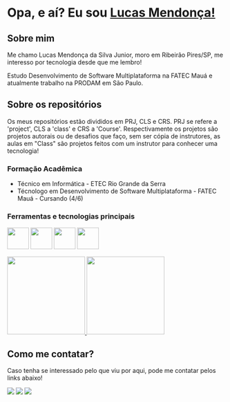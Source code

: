 # Opa, e aí? Eu sou <a href="https://www.linkedin.com/in/lucasmendon/">Lucas Mendonça!</a>

## Sobre mim

Me chamo Lucas Mendonça da Silva Junior, moro em Ribeirão Pires/SP, me interesso por tecnologia desde que me lembro!

Estudo Desenvolvimento de Software Multiplataforma na FATEC Mauá e atualmente trabalho na PRODAM em São Paulo.

## Sobre os repositórios

Os meus repositórios estão divididos em PRJ, CLS e CRS. PRJ se refere a 'project', CLS a 'class' e CRS a 'Course'. Respectivamente os projetos são projetos autorais ou de desafios que faço, sem ser cópia de instrutores, as aulas em "Class" são projetos feitos com um instrutor para conhecer uma tecnologia!

### Formação Acadêmica

- Técnico em Informática - ETEC Rio Grande da Serra
- Técnologo em Desenvolvimento de Software Multiplataforma - FATEC Mauá - Cursando (4/6)

### Ferramentas e tecnologias principais


<img src="https://cdn.jsdelivr.net/gh/devicons/devicon@latest/icons/microsoftsqlserver/microsoftsqlserver-original.svg" width="50" height="50"/> <img src="https://cdn.jsdelivr.net/gh/devicons/devicon/icons/react/react-original.svg" width="50" height="50" /> <img src="https://cdn.jsdelivr.net/gh/devicons/devicon/icons/csharp/csharp-original.svg" width="50"/> <img src="https://cdn.jsdelivr.net/gh/devicons/devicon/icons/dotnetcore/dotnetcore-original.svg" width="50"/>

<div>
<a href="https://github.com/LucasMend0n">
<img height="180em" src="https://github-readme-stats.vercel.app/api?username=LucasMend0n&show_icons=true&theme=dracula&include_all_commits=true&count_private=true"/>
<img height="180em" src="https://github-readme-stats.vercel.app/api/top-langs/?username=LucasMend0n&layout=compact&langs_count=7&theme=dracula"/>
</a>
</div>

## Como me contatar?

Caso tenha se interessado pelo que viu por aqui, pode me contatar pelos links abaixo!

<div>
<a href="https://www.linkedin.com/in/lucasmendon/" target="_blank"><img src="https://img.shields.io/badge/-LinkedIn-%230077B5?style=for-the-badge&logo=linkedin&logoColor=white" target="_blank"></a>
<a href="https://instagram.com/luh_msjr/" target="_blank"><img src="https://img.shields.io/badge/-Instagram-%23E4405F?style=for-the-badge&logo=instagram&logoColor=white" target="_blank"></a>
<a href = "mailto:lucasjr413@gmail.com"><img src="https://img.shields.io/badge/Gmail-D14836?style=for-the-badge&logo=gmail&logoColor=white" target="_blank"></a>
</div>

<!---
LucasMend0n/LucasMend0n is a ✨ special ✨ repository because its `README.md` (this file) appears on your GitHub profile.
You can click the Preview link to take a look at your changes.
--->
